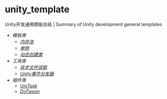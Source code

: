 # unity_template
Unity开发通用模板总结 | Summary of Unity development general templates

- *模板类*
  - [*内存池*](./template/PoolList.cs) 
  - [*单例*](./template/Singleton.cs)
  - [*动态创建类*](./template/CreateDymaicObject.cs)
- *工具类* 
  - [*异步文件读取*](./Tool/NetworkManager.cs)
  - [*Unity事件分发器*](./Tool/UnityEvent/UnityEventCenter.cs)
- *插件类*
  - [*UniTask*](./plugins/UniTask.2.5.4.unitypackage)
  - [*DoTween*](./plugins/DOTween_1_2_735.zip)